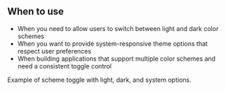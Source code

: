 ## When to use

- When you need to allow users to switch between light and dark color schemes
- When you want to provide system-responsive theme options that respect user preferences
- When building applications that support multiple color schemes and need a consistent toggle control

<div id="overview-image-description" class="visually-hidden">
  Example of scheme toggle with light, dark, and system options.
</div>
